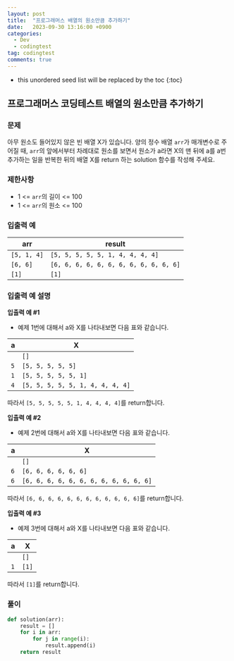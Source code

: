 ```yaml
---
layout: post
title:  "프로그래머스 배열의 원소만큼 추가하기"
date:   2023-09-30 13:16:00 +0900
categories:
  - Dev
  - codingtest
tag: codingtest
comments: true
---
```


* this unordered seed list will be replaced by the toc
{:toc}

## 프로그래머스 코딩테스트 배열의 원소만큼 추가하기

### 문제

아무 원소도 들어있지 않은 빈 배열 X가 있습니다. 양의 정수 배열 `arr`가 매개변수로 주어질 때, `arr`의 앞에서부터 차례대로 원소를 보면서 원소가 a라면 X의 맨 뒤에 a를 a번 추가하는 일을 반복한 뒤의 배열 X를 return 하는 solution 함수를 작성해 주세요.

### 제한사항

- 1 <= `arr`의 길이 <= 100
- 1 <= `arr`의 원소 <= 100

### 입출력 예

| arr | result |
| --- | --- |
| `[5, 1, 4]` | `[5, 5, 5, 5, 5, 1, 4, 4, 4, 4]` |
| `[6, 6]` | `[6, 6, 6, 6, 6, 6, 6, 6, 6, 6, 6, 6]` |
| `[1]` | `[1]` |

### 입출력 예 설명

**입출력 예 #1**

- 예제 1번에 대해서 a와 X를 나타내보면 다음 표와 같습니다.

| a | X |
| --- | --- |
| | `[]` |
| `5` | `[5, 5, 5, 5, 5]` |
| `1` | `[5, 5, 5, 5, 5, 1]` |
| `4` | `[5, 5, 5, 5, 5, 1, 4, 4, 4, 4]` |

따라서 `[5, 5, 5, 5, 5, 1, 4, 4, 4, 4]`를 return합니다.

**입출력 예 #2**

- 예제 2번에 대해서 a와 X를 나타내보면 다음 표와 같습니다.

| a | X |
| --- | --- |
| | `[]` |
| `6` | `[6, 6, 6, 6, 6, 6]` |
| `6` | `[6, 6, 6, 6, 6, 6, 6, 6, 6, 6, 6, 6]` |

따라서 `[6, 6, 6, 6, 6, 6, 6, 6, 6, 6, 6, 6]`를 return합니다.

**입출력 예 #3**

- 예제 3번에 대해서 a와 X를 나타내보면 다음 표와 같습니다.

| a | X |
| --- | --- |
| | `[]` |
| `1` | `[1]` |

따라서 `[1]`를 return합니다.

### 풀이

```py
def solution(arr):
    result = []
    for i in arr:
        for j in range(i):
            result.append(i)
    return result
```